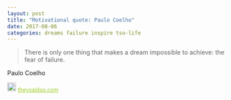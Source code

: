 ```yaml
---
layout: post
title: "Motivational quote: Paulo Coelho"
date: 2017-08-06
categories: dreams failure inspire tso-life
---
```

> There is only one thing that makes a dream impossible to achieve: the fear of failure.

Paulo Coelho

<span style="z-index:50;font-size:0.9em;"><img src="https://theysaidso.com/branding/theysaidso.png" height="20" width="20" alt="theysaidso.com"/><a href="https://theysaidso.com" title="Powered by quotes from theysaidso.com" style="color: #9fcc25; margin-left: 4px; vertical-align: middle;">theysaidso.com</a></span>
